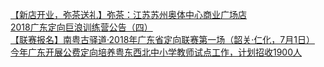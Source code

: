   
[【新店开业，弥茶送礼】弥茶：江苏苏州奥体中心商业广场店](http://www.dianyue.me/archives/100/eq4vmtgm569f51lg/)  
[2018广东定向巨浪训练营公告（四）](http://www.dianyue.me/archives/133/medhyzttvdop7bzy/)  
[【联赛报名】南粤古驿道·2018年广东省定向联赛第一场（韶关·仁化，7月1日）](http://www.dianyue.me/archives/663/svze6vphumvijy5x/)  
[今年广东开展公费定向培养粤东西北中小学教师试点工作，计划招收1900人](http://www.dianyue.me/archives/669/n7hftfydjmawpww4/)